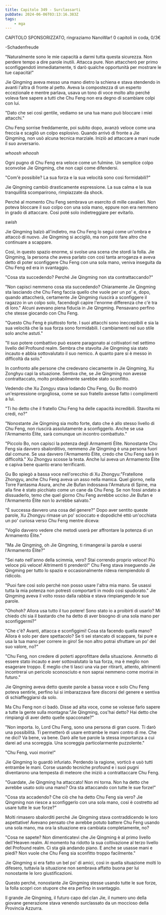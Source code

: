 ```yaml
---
title: Capitolo 349 - Surclassarti
pubDate: 2024-06-06T03:13:16.383Z
tags:
    - mga
---
```

                
CAPITOLO SPONSORIZZATO, ringraziamo NanoWar!
0 capitoli in coda, 0/3€


-Schadenfreude


"Naturalmente sono le mie capacità a darmi tutta questa sicurezza. Non perdere tempo a dire parole inutili. Attacca pure. Non attaccherò per primo sconfiggendoti immediatamente, ti darò qualche opportunità per mostrare le tue capacità!"


Jie Qingming aveva messo una mano dietro la schiena e stava stendendo in avanti l'altra di fronte al petto. Aveva la compostezza di un esperto eccezionale e mentre parlava, usava un tono di voce molto alto perché voleva fare sapere a tutti che Chu Feng non era degno di scambiare colpi con lui.


"Dato che sei così gentile, vediamo se una tua mano può bloccare i miei attacchi."


Chu Feng sorrise freddamente, poi subito dopo, avanzò veloce come una freccia e scagliò un colpo esplosivo. Quando arrivò di fronte a Jie Qingming, non usò alcuna tecnica marziale. Iniziò ad attaccare a mani nude il suo avversario.


*whoosh whoosh*


Ogni pugno di Chu Feng era veloce come un fulmine. Un semplice colpo sconvolse Jie Qingming, che non capì come difendersi.


"Com'è possibile? La sua forza e la sua velocità sono così formidabili?"


Jie Qingming cambiò drasticamente espressione. La sua calma e la sua tranquillità scomparirono, rimpiazzate da shock.


Perché al momento Chu Feng sembrava un esercito di mille cavalieri. Non poteva bloccare il suo colpo con una sola mano, eppure non era nemmeno in grado di attaccare. Così poté solo indietreggiare per evitarlo.


*swish*


Jie Qingming balzò all'indietro, ma Chu Feng lo seguì come un'ombra e attaccò di nuovo. Jie Qingming si accigliò, ma non poté fare altro che continuare a scappare.


Così, in questo spazio enorme, si svolse una scena che stordì la folla. Jie Qingming, la persona che aveva parlato con così tanta arroganza e aveva detto di poter sconfiggere Chu Feng con una sola mano, veniva inseguita da Chu Feng ed era in svantaggio.


"Cosa sta succedendo? Perché Jie Qingming non sta contrattaccando?"


"Non capisci nemmeno cosa sta succedendo? Chiaramente Jie Qingming sta lasciando che Chu Feng faccia quello che vuole per un po' e, dopo, quando attaccherà, certamente Jie Qingming riuscirà a sconfiggere il ragazzo in un colpo solo, facendogli capire l'enorme differenza che c'è tra di loro." Alcuni avevano piena fiducia in Jie Qingming. Pensavano perfino che stesse giocando con Chu Feng.


"Questo Chu Feng è piuttosto forte. I suoi attacchi sono ineccepibili e sia la sua velocità che la sua forza sono formidabili. I cambiamenti nel suo stile solo anche astuti."


"Il suo potere combattivo può essere paragonato ai coltivatori nel settimo livello del Profound realm. Sembra che stavolta Jie Qingming sia stato incauto e abbia sottovalutato il suo nemico. A quanto pare si è messo in difficoltà da solo."


In confronto alle persone che credevano ciecamente in Jie Qingming, Xu Zonghyu capì la situazione. Sentiva che, se Jie Qingming non avesse contrattaccato, molto probabilmente sarebbe stato sconfitto.


Vedendo che Xu Zongyu stava lodando Chu Feng, Gu Bo mostrò un'espressione orgogliosa, come se suo fratello avesse fatto i complimenti a lui.


"Ti ho detto che il fratello Chu Feng ha delle capacità incredibili. Stavolta mi credi, no?"


"Nonostante Jie Qingming sia molto forte, dato che è allo stesso livello di Chu Feng, non riuscirà assolutamente a sconfiggerlo. Anche se usa l'Armamento Élite, sarà comunque un incontro combattuto."


"Piccolo Bo, non capisci la potenza degli Armamenti Élite. Nonostante Chu Feng sia davvero sbalorditivo, nemmeno Jie Qingming è una persona fuori dal comune. Se usa davvero l'Armamento Élite, credo che Chu Feng sarà in difficoltà." Xu Zhongyu scosse la testa. Anche lui aveva un Armamento Élite e capiva bene quanto erano terrificanti.


Gu Bo spiegò a bassa voce nell'orecchio di Xu Zhongyu:"Fratellone Zhongyu, anche Chu Feng aveva un asso nella manica. Quel giorno, nella Torre Fantasma Asura, anche Jie Bufan indossava l'Armatura di Spine, ma alla fine è stato picchiato come un cane da Chu Feng. Se non fossi andato a dissuaderlo, temo che quel giorno Chu Feng avrebbe ucciso Jie Bufan e l'Armamento Élite non lo avrebbe salvato."


"È successa davvero una cosa del genere?" Dopo aver sentito queste parole, Xu Zhongyu rimase un po' scioccato e dopodiché ettò un'occhiata un po' curiosa verso Chu Feng mentre diceva:


"Voglio davvero vedere che metodi userà per affrontare la potenza di un Armamento Élite."


"Ma Jie Qingming, oh Jie Qingming, ti rimangerai la parola e userai l'Armamento Élite?"


"Sei nato nell'anno della scimmia, vero? Stai correndo proprio veloce! Più veloce più veloce! Altrimenti ti prenderò!" Chu Feng stava inseguendo Jie Qingming per tutto lo spazio e occasionalmente rideva riempiendolo di ridicolo.


"Puoi fare così solo perché non posso usare l'altra mia mano. Se usassi tutta la mia potenza non potresti comportarti in modo così spudorato." Jie Qingming aveva il volto rosso dalla rabbia e stava rimpiangendo le sue parole.


"Ohohoh? Allora usa tutto il tuo potere! Sono stato io a proibirti di usarlo? Mi chiedo chi sia il bastardo che ha detto di aver bisogno di una sola mano per sconfiggermi?"


"Che c'è? Avanti, attacca e sconfiggimi! Cosa sta facendo quella mano? Allora è solo per dare spettacolo? Se ti sei stancato di scappare, fai pure e usa la tua mano per correre in giro! Se non altro potrai sfruttare un po' del suo valore, no?"


"Chu Feng, non credere di poterti approfittare della situazione. Ammetto di essere stato incauto e aver sottovalutato la tua forza, ma è meglio non esagerare troppo. È meglio che ti lasci una via per ritirarti, attento, altrimenti incontrerai un pericolo sconosciuto e non saprai nemmeno come morirai in futuro."


Jie Qingming aveva detto queste parole a bassa voce e solo Chu Feng poteva sentirle, perfino lui si imbarazzava fare discorsi del genere e sentiva di schiaffeggiarsi da solo.


Ma Chu Feng non ci badò. Disse ad alta voce, come se volesse farlo sapere a tutte la gente sulla montagna:"Jie Qingming, cos'hai detto? Hai detto che rimpiangi di aver detto quelle spacconate?"


"Non importa. Io, Lord Chu Feng, sono una persona di gran cuore. Ti darò una possibilità. Ti permetterò di usare entrambe le mani contro di me. Che ne dici? Va bene, va bene. Darò alle tue parole la stessa importanza a cui darei ad una scoreggia. Una scoreggia particolarmente puzzolente."


"Chu Feng, vuoi morire!"


Jie Qingming lo guardò infuriato. Perdendo la ragione, vorticò e usò tutti entrambe le mani. Corse usando tecniche profound e i suoi pugni diventarono una tempesta di meteore che iniziò a contrattaccare Chu Feng.


"Guardate, Jie Qingming ha attaccato! Non mi torna. Non ha detto che avrebbe usato solo una mano? Ora sta attaccando con tutte le sue forze!"


"Cosa sta accadendo? Che ciò che ha detto Chu Feng sia vero? Jie Qingming non riesce a sconfiggerlo con una sola mano, così è costretto ad usare tutte le sue forze?"


Molti rimasero sbalorditi perché Jie Qingming stava contraddicendo le loro aspettative! Avevano pensato che avrebbe potuto battere Chu Feng usando una sola mano, ma ora la situazione era cambiata completamente, no?


"Cosa ne sapete? Non dimenticatevi che Jie Qingming è al primo livello dell'Heaven realm. Al momento ha ridotto la sua coltivazione al terzo livello del Profound realm. Ci sta già andando piano. E anche se usasse mani e piedi? Non vuole che Chu Feng sia sconfitto troppo facilmente."


Jie Qingming si era fatto un bel po' di amici, così in quella situazione molti lo difesero, tuttavia la situazione non sembrava affatto buona per lui nonostante le loro giustificazioni.


Questo perché, nonostante Jie Qingming stesse usando tutte le sue forze, la folla scoprì con stupore che era perfino in svantaggio.


Il grande Jie Qingming, il futuro capo del clan Jie, il numero uno della giovane generazione stava venendo surclassato da un moccioso della Provincia Azzurra.







